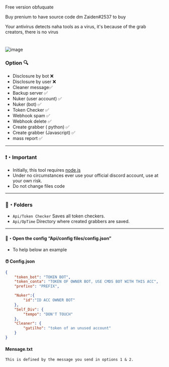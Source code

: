 # 
Free version obfuquate 

Buy prenium to have source code dm Zaiden#2537 to buy

Your antivirus detects naha tools as a virus, it's because of the grab creators, there is no virus


#
![image](https://media.discordapp.net/attachments/1104112128463491142/1104147423196086312/image.png)

### Option 🔍


- Disclosure by bot ❌
- Disclosure by user ❌
- Cleaner message✅
- Backup server ✅
- Nuker (user account) ✅
- Nuker (bot) ✅
- Token Checker ✅
- Webhook spam ✅
- Webhook delete ✅
- Create grabber ( python) ✅
- Create grabber (Javascript) ✅
- mass report ✅

---------------------------------------

### ❗・Important
* Initially, this tool requires [node.js](https://nodejs.org/en/download/)
* Under no circumstances ever use your official discord account, use at your own risk.
* Do not change files code

---------------------------------------

### 📁・Folders
* `Api/Token Checker` Saves all token checkers.
* `Api/OpTime` Directory where created grabbers are saved.

---------------------------------------

#### 🔧・Open the config “Api/config files/config.json” 
* To help below an example

#### ⏰ Config.json

```json
{
    "token_bot": "TOKEN BOT",
    "token_conta": "TOKEN OF OWNER BOT, USE CMDS BOT WITH THIS ACC",
    "prefixo": "PREFIX",

    "Nuker":{
        "id":"ID ACC OWNER BOT"
    },
    "Self_Div": {
        "tempo": "DON'T TOUCH"
    },
    "Cleaner": {
        "gatilho": "token of an unused account"
    }
}
```

#### Mensage.txt

```
This is defined by the message you send in options 1 & 2.
```
